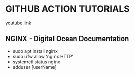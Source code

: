 # GITHUB ACTION TUTORIALS

[youtube link](https://youtu.be/6-RtA6FlbgQ?si=VCEDjrvh7acQUlgT)

## NGINX - Digital Ocean Documentation
- sudo apt install nginx
- sudo ufw allow 'nginx HTTP'
- systemctl status nginx
- adduser [userName]